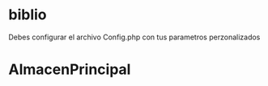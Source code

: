 # biblio
Debes configurar el archivo Config.php con 
tus parametros perzonalizados 
# AlmacenPrincipal
